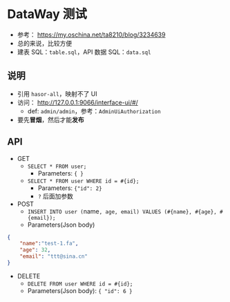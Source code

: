 # DataWay 测试
- 参考： https://my.oschina.net/ta8210/blog/3234639
- 总的来说，比较方便
- 建表 SQL：`table.sql`，API 数据 SQL：`data.sql`

## 说明
- 引用 `hasor-all`，映射不了 UI
- 访问： http://127.0.0.1:9066/interface-ui/#/
  - def: `admin/admin`，参考：`AdminUiAuthorization`
- 要先**冒烟**，然后才能**发布**

## API
- GET
  - `SELECT * FROM user;`
    - Parameters: `{ }`
  - `SELECT * FROM user WHERE id = #{id};`
    - Parameters: `{"id": 2}`
    - `?` 后面加参数
- POST 
  - `INSERT INTO user (`name`, age, email) VALUES (#{name}, #{age}, #{email});`
  - Parameters(Json body)
```JSON
{
    "name":"test-1.fa",
    "age": 32,
    "email": "ttt@sina.cn"
}
```
- DELETE
  - `DELETE FROM user WHERE id = #{id};`
  - Parameters(Json body): `{ "id": 6 }`